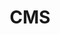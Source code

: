 ---
title: CMS
layout: redirect
destination: /cms/
eleventyNavigation:
  key: map-cms-redirect
  title: CMS
  parent: map
  order: 0
---